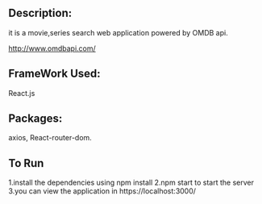 ## Description:

it is a movie,series search web application powered by OMDB api.

http://www.omdbapi.com/

## FrameWork Used:

React.js

## Packages:

axios,
React-router-dom.

## To Run

1.install the dependencies using npm install
2.npm start to start the server
3.you can view the application in https://localhost:3000/
